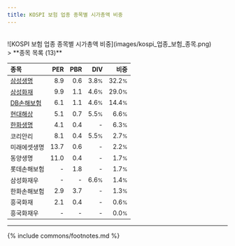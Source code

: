 ```yaml
---
title: KOSPI 보험 업종 종목별 시가총액 비중
---
```

<br>
![KOSPI 보험 업종 종목별 시가총액 비중](images/kospi_업종_보험_종목.png)
<br>
> **종목 목록 (13)**<a id="list"></a>

| **종목** | **PER** | **PBR** | **DIV** | **비중** |
| :------- | ------: | ------: | ------: | -------: |
| [삼성생명](/032830/) | 8.9 | 0.6 | 3.8<small>%</small> | 32.2<small>%</small> |
| [삼성화재](/000810/) | 9.9 | 1.1 | 4.6<small>%</small> | 29.0<small>%</small> |
| [DB손해보험](/005830/) | 6.1 | 1.1 | 4.6<small>%</small> | 14.4<small>%</small> |
| [현대해상](/001450/) | 5.1 | 0.7 | 5.5<small>%</small> | 6.6<small>%</small> |
| [한화생명](/088350/) | 4.1 | 0.4 | - | 6.3<small>%</small> |
| 코리안리 | 8.1 | 0.4 | 5.5<small>%</small> | 2.7<small>%</small> |
| 미래에셋생명 | 13.7 | 0.6 | - | 2.2<small>%</small> |
| 동양생명 | 11.0 | 0.4 | - | 1.7<small>%</small> |
| 롯데손해보험 | - | 1.8 | - | 1.7<small>%</small> |
| 삼성화재우 | - | - | 6.6<small>%</small> | 1.4<small>%</small> |
| 한화손해보험 | 2.9 | 3.7 | - | 1.3<small>%</small> |
| 흥국화재 | 2.1 | 0.4 | - | 0.6<small>%</small> |
| 흥국화재우 | - | - | - | 0.0<small>%</small> |

---
{% include commons/footnotes.md %}